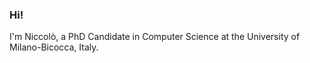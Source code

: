 ### Hi!

I'm Niccolò, a PhD Candidate in Computer Science at the University of Milano-Bicocca, Italy.

